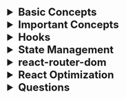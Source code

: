 <details >
 <summary style="font-size: x-large; font-weight: bold">Basic Concepts</summary>

Quick Speed Run: https://learnweb3.io/degrees/ethereum-developer-degree/sophomore/intro-to-react-and-next-js/


<details >
 <summary style="font-size: large; font-weight: bold">Input Fields</summary>

```js
import React, { useState } from 'react';
import {Handle, Position} from "reactflow";
import validateTextUtil from "../../utils/validate-text.util";
import {extractVariables, isValidVariableName} from "../../utils/valid-variable-helper.util";
import {useStore} from "../../store";
import classes from "./templateNode.module.css";
import Icon from "../icon";


const TemplateNode = ({ label,icon, id, config, inputHandles=[], outputHandles=[] }) => {
    const [handles, setHandles] = useState({'input': true});
    const [textAreaHeight, setTextAreaHeight] = useState(0);
    const [errors, setErrors] = useState({});
    const updateNodeField = useStore((state) => state.updateNodeField);
    const setSelectedNode = useStore((state) => state.setSelectedNode);
    const selectedNodeId = useStore((state) => state.selectedNodeId);

    const [formValues, setFormValues] = useState(() =>
        config.reduce((acc, field) => {
            acc[field.name] = field.value || '';
            return acc;
        }, {})
    );


    const handleNodeSelect = (id) => {
        setSelectedNode(id);
    };
    const handleChange = (e, fieldName) => {
        const newValues = {
            ...formValues,
            [fieldName]: e.target.value,
        };
        setFormValues(newValues);
        updateNodeField(id, fieldName, e.target.value)
    };

    const handleTextChange = (e, fieldName, rules) => {
        handleChange(e, fieldName);

        const error = validateTextUtil(e.target.value, rules);
        setErrors({
            ...errors,
            [fieldName]: error,
        });
    }
    const handleTextareaChange = (e, fieldName) => {
        const textarea = e.target;
        textarea.style.height = 'auto'; // Reset the height
        textarea.style.height = `${textarea.scrollHeight}px`; // Set it to the scroll height
        setTextAreaHeight(textarea.scrollHeight);

        handleChange(e, fieldName);

        updateHandle(textarea.value);
    };

    const updateHandle = (value) => {
        const newHandles = extractVariables(value).reduce((acc, variable) => {
            if (isValidVariableName(variable)) {
                acc[variable] = true;
            }
            return acc;
        }, {});

        setHandles((prevHandles) => {
            const updatedHandles = { ...prevHandles };
            Object.keys(prevHandles).forEach((key) => {
                if (!newHandles[key]) {
                    delete updatedHandles[key];
                }
            });
            Object.keys(newHandles).forEach((key) => {
                if (!prevHandles[key]) {
                    updatedHandles[key] = true;
                }
            });
            return updatedHandles;
        });
    }




    const renderField = (field) => {

        const rules = field.validation || {};

        switch (field.type) {
            case 'text':
                return (
                    <div key={field.name} className={classes["node__fields__field"]}>
                        <label htmlFor={field.label}>{field.label}</label>
                        <input
                            type="text"
                            value={formValues[field.name]}
                            onChange={(e) => handleTextChange(e, field.name, rules)}
                            id={field.label}
                        />
                        {errors[field.name] && <span style={{ color: 'red' }}>{errors[field.name]}</span>}
                    </div>
                );
            case 'textArea':
                return (
                    <div key={field.name} className={classes["node__fields__field"]}>
                        <label htmlFor={field.label}>{field.label}</label>
                        <textarea
                            value={formValues[field.name]}
                            onChange={(e) => handleTextareaChange(e, field.name)}
                            id={field.label}
                            style={{ width: '90%', overflow: 'auto', resize: 'none', maxHeight: '300px' }}
                        />
                        {Object.keys(handles).map((variable, index) => (
                            <Handle
                                key={variable}
                                type="source"
                                position={Position.Left}
                                id={`${field.name}-${variable}`}
                                style={{top: `${((textAreaHeight+100)  / (Object.keys(handles).length + 1)) * (index + 1)}px`, left: '-2.5%', height: '15px', width: '15px',border: '2px solid #2a2de1', background: 'white'}}
                            />
                        ))}
                    </div>
                );
            case 'select':
                return (
                    <div key={field.name} className={classes["node__fields__field"]}>
                        <label htmlFor={field.label}>{field.label}</label>
                        <select
                            value={formValues[field.name]}
                            onChange={(e) => handleChange(e, field.name)}
                            id={field.label}
                        >
                            {field.options.map((option) => (
                                <option key={option.value} value={option.value}>
                                    {option.label}
                                </option>
                            ))}
                        </select>
                    </div>
                );
            case 'radio':
                return (
                    <div key={field.name} className={classes["node__fields__field"]}>
                        <label>{field.label}</label>
                        {field.options.map((option) => (
                            <div className={classes["node__fields__field-radio"]}>
                                <input
                                    type="radio"
                                    name={field.name}
                                    id={field.name}
                                    value={option.value}
                                    checked={formValues[field.name] === option.value}
                                    onChange={(e) => handleChange(e, field.name)}
                                />
                                <label
                                    key={option.value}
                                    form={field.name}
                                    htmlFor={field.name}
                                >{option.label}
                                </label>
                            </div>
                        ))}
                    </div>
                );
            default:
                return (
                    <div key={field.name} className={classes["node__fields__field"]}>
                        <div>
                            <span>{formValues[field.name]}</span>
                        </div>
                    </div>
                );
        }
    };

    return (
        <div
            className={`${classes["node"]} ${selectedNodeId === id ? classes["selected"] : ''}`}
            onClick={() => handleNodeSelect(id)}
        >
            <div
                className={classes["node__header"]}
                style={{color: selectedNodeId === id ? '#585bef':'' }}
            >
                <Icon d={icon} color={selectedNodeId === id ? '#585bef':'#7d838e' }  size={"1em"}/>
                {label}
            </div>
            <form className={classes["node__fields"]}>{config.map(renderField)}</form>
            {inputHandles.map((inputHandle, index) => (
                <Handle
                    key={index}
                    type="target"
                    position={Position.Left}
                    id={`${id}-${inputHandle.type}`}
                    style={{top: `${(index + 1) * 50 / inputHandles.length}%`, left: '-2.5%', height: '15px', width: '15px',border: '2px solid #2a2de1', background: 'white'}}
                    className={classes["node-handle"]}
                />
            ))}
            {outputHandles.map((outputHandle, index) => (
                <Handle
                    key={index}
                    type="source"
                    position={Position.Right}
                    id={`${id}-${outputHandle.type}`}
                    style={{top: `${(index + 1) * 50 / outputHandles.length}%`, left: '97.5%', height: '15px', width: '15px',border: '2px solid #2a2de1', background: 'white'}}
                    className={classes["node-handle"]}
                />
            ))}
        </div>
    )
}

export default TemplateNode;
```
</details>


<details >
 <summary style="font-size: large; font-weight: bold">Conditional Rendering</summary>

<details >
 <summary style="font-size: medium; font-weight: bold">Conditional HTML</summary>

```js
function App() {
	const isAuthUser = useAuth();

  if (isAuthUser) {
    // if our user is authenticated, let them use the app
    return <AuthApp />;
  }

  // if user is not authenticated, show a different screen
  return <UnAuthApp />;
}
```


```js
function App() {
	const isAuthUser = useAuth();

  return (
    <>
      <h1>My App</h1>
      {isAuthUser ? <AuthApp /> : <UnAuthApp />}
    </>
  ) 
}
```
</details>

<details >
 <summary style="font-size: medium; font-weight: bold">Conditional Styling</summary>

1. **Class**
```js
<div
    className={`step ${
        currentStep > index + 1 || isComplete ? "complete" : ""
    } ${currentStep === index + 1 ? "active" : ""} `}
>
```

Use `.module.css` so that class name does not have any name conflict
```js
import classes from './filter-modal.component.module.css';

<div
    className={classes["modal__main__list__item-val__icon"]}
>
```

2. **Style**
`style` takes `object`. The First curly bracket is for writing JS in JSX, and the second  
is object of styling where all keys are camelCased, and values are in string.

We can write conditional styling in below two ways
```js
<div
    style={selectedSecondaryItem?.inputType === InputType.CHECKBOX ? {"borderRadius": "5px"} : {"borderRadius": "50%"}}
>
```

```js
<div
    style={{transform: startTransition ? "scaleX(1)" : "scaleX(0)"}}
>
```
</details>
</details>


<details >
 <summary style="font-size: large; font-weight: bold">Hooks</summary>

- Always define hooks at top of the component
- Never define inside any other function, if...else , loops or any block of code
- It's simply a regular JavaScript function. However, it becomes powerful 
when used within React, as it's provided to us by React itself. 
These pre-built functions have underlying logic developed by React developers. 
When we install React via npm, wegain access to these superpowers


<details >
 <summary style="font-size: medium; font-weight: bold">useState()</summary>

❌Wrong way to update state variable
```js
const [currentImageNo, setCurrentImageNo] = useState(0);

useEffect(() => {
    setInterval(() => {
        setCurrentImageNo((currentImageNo + 1) % totalImage);
    },5000)
})
```

✅Right way to update state variable
```js
const [currentImageNo, setCurrentImageNo] = useState(0);

useEffect(() => {
    setInterval(() => {
        setCurrentImageNo(prevImageNo => (prevImageNo + 1) % totalImage);
    },5000)
})
```
In React, state updates inside a function use the state at the time the function was created.
This means that the `currentImageNo` in your setInterval callback will always be `0` because
it doesn't get the latest value from React's state.
</details>

<details >
 <summary style="font-size: medium; font-weight: bold">useEffect()</summary>

1. No second argument
```js
import { useEffect } from 'react';

function MyComponent() {
   useEffect(() => {
     // perform side effect here
   });
}
```
Run on every render

2. Second argument with empty array
```js
function MyComponent() {
   useEffect(() => {
     // perform side effect here
   }, []);
}
```
Run only on an initial component load

3. Second argument with non-empty array with single
```js
function MyComponent() {
    const [count, setCount] = useState(0);
   useEffect(() => {
     // perform side effect here
   }, [count]);
}
```
Run on an initial component load and whenever value of `count` changes

4. Second argument with non-empty array with multiple values
```js
useEffect(() => {
  // Some code
}, [stateVar1, stateVar2, stateVar3, andSoOn]);
```
You can also similarly create side effects which are dependent on 
multiple state variables, not just one. Run on an initial component load and if any of the dependent variables 
change, the side effect is run. You do this by just adding more state 
variables to the dependency array.

### Returns

1. **Always write `clean logic` to prevent `memory leaks` and unexpected behavior like below**

```js
useEffect(() => {
    const timerId = setInterval(() => {}, 500)
    
    //Below will remove the setInterval when component unmounts
    return () => {
        clearInterval(timerId);
    }
   }, []);
```


2. 

### `useEffect(setup, dependencies?)`
Call useEffect at the top level of your component to declare an Effect:
```js
function ChatRoom({ roomId }) {
  console.log("Chat Room called");
  const [serverUrl, setServerUrl] = useState('https://localhost:1234');

  useEffect(() => {
    console.log("UseEffect called");
    const connection = createConnection(serverUrl, roomId);
    connection.connect();
    return () => {
        console.log("Return called");
        connection.disconnect();
    };
  }, [serverUrl, roomId]);
  // ...
}
```

Output when it loads for first time
```js
Chat Room called
UseEffect called
```
Output when there is change in `serverUrl`
```js
Chat Room called
Return called
UseEffect called
```
- `setup`: The function with your Effect’s logic. Your setup function may also optionally return a cleanup function.
- When your component is added to the DOM, React will run your setup function.
- After every re-render with changed dependencies, React will first run the cleanup function (if you provided it) with the old values, and then run your setup function with the new values.
- After your component is removed from the DOM, React will run your cleanup function.

https://react.dev/reference/react/useEffect#useeffect
</details>

<details >
 <summary style="font-size: medium; font-weight: bold">useRef()</summary>

1. **No Re-Rendering**
Similar to `useState`, the `useRef` hook also allows us to store a variable in a component 
that can be updated over time. But, unlike state variables, updating the value of a ref 
variable does not cause the HTML view to re render.

    Therefore, if you had a `useRef` variable and you were displaying 
it's value in your HTML view, updating the variable will not update 
the HTML view.

```js
// Define a ref variable
const myNumber = useRef();
```

```js
// Access a ref variable
if (myNumber.current !== undefined) {
   ...
} 
```

```js
// Update a ref variable
myNumber.current = 1;
```

2. **Synchronous Updates**
Setting a new value for state variables happens asynchronously in React, 
which means if you try to use the state variable's value immediately after 
setting it to a new value, you might not actually see the new value being 
reflected as it happens asynchronously.

![img_2.png](img_2.png)

- When you run this, notice what happens on the view and what happens in the console. 
When you first click the button, the state variable should be updated to `1` - 
and that's what happens on the view, the web page displays `1`. But if you 
look at the browser console, the value `0` is printed instead of `1`. 
This pattern continues as you keep clicking the button.

- This is because the `setNumber` call runs asynchronously, and by the time 
we reach the `console.log(number)` line, the value hasn't been updated yet, 
so it prints the old value of number. When it does in fact gets updated, 
the HTML is re-rendered to display the new value.

- `useRef` on the other hand, allows for synchronous updates. When you update the 
value of a reference variable using `myVar.current = newValue` it is instantly updated, 
and there is no delay. This can come in handy sometimes.

3. **Referencing DOM Elements**

Another cool thing that `useRef` lets us do is that it allows us to refer directly to DOM elements.
This is something that is not possible with `useState`.

For example, you can reference an input element directly using `useRef`
![img_3.png](img_3.png)

When you run this above example, you will notice that as soon as the page loads, 
the `input` element is already in focus i.e. you can start typing without clicking on it first.
This is because we hold a reference to the `input` element, and have a `useEffect` 
that runs on page load due to having an empty dependency array, that focuses on 
the `input` element.
</details>


</details>


<details >
 <summary style="font-size: large; font-weight: bold">API Calls</summary>

### 1. Get call
![img_5.png](img_5.png)

### 2. Post call
![img_6.png](img_6.png)

</details>

</details>




<details >
 <summary style="font-size: x-large; font-weight: bold">Important Concepts</summary>

- [React Intro](./namaste-react/1-Inception⭐.pdf) 
- [Bundler(Parcel)](./namaste-react/2-igniting-our-app⭐.pdf)
- [JSX & Babel](./namaste-react/3-laying-the-foundation⭐.pdf)
<details >
 <summary style="font-size: large; font-weight: bold">Virtual DOM</summary>

1.
- The crucial point about `State variables` is that whenever they update
  React triggers a `reconciliation cycle` and re-renders the component.
- This means that as soon as the `data layer` changes,React promptly updates the `UI layer`.
  The `data layer` is always kept **in sync** with the `UI layer`.
- To achieve this rapid operation, React employs a reconciliation algorithm, also known
  as the **_diffing algorithm_** or **_React-Fibre_** which we will delve into further below

2. _But how does it all work behind the scenes?_
   When you create elements in React, you're actually creating virtual DOM objects.
   These virtual replicas are synced with the real DOM, a process known as "Reconciliation" or
   the React"diffing" algorithm.Essentially, every rendering cycle compares the new UI
   blueprint(updated VDOM) with the old one (previous VDOM) and makes precise changes
   to the actual DOM accordingly.It's important to understand these fundamentals in order
   to unlock a world of possibilities for front-end developers!

3. _Do you want to understand and dive deep into it?_
   Take a look at this awesome React Fiber architecture repository
   on the web: https://github.com/acdlite/react-fiber-architecture


<details >
 <summary style="font-size: medium; font-weight: bold">Why not to use index as key in React Lists</summary>

Suppose we've a list of elements, with key attribute as index.

```html
<ul>
  <li key=1>Milk</li>
  <li key=2>Eggs</li>
  <li key=3>Bread</li>
</ul>
```

Now, in case of any state change in the list, React just iterates over each list item in both the lists (React compares the Virtual DOM snapshot before the update and after the update), looks for changes and finally updates the RealDOM with only those changes.

If we add an item to the end of the list, React no longer needs to re-render the first 3 list items which are same. It will just add a new list item at the end.

```html
<ul>
  <li key=1>Milk</li>
  <li key=2>Eggs</li>
  <li key=3>Bread</li>
  <li key=4>Butter</li>
</ul>
```
But suppose we add the new item at the beginning of the list.

```html
<ul>
  <li key="1">Butter</li>
  <li key="2">Milk</li>
  <li key="3">Eggs</li>
  <li key="4">Bread</li>
</ul>
```

Now, the key of remaining list items also changes, which makes React re-render all the elements again, instead of just adding a new item at the end.

This can be avoided if we use some unique id as a key rather than index.
Let's again consider the same previous example but this time by using a unique id as key.
```html
<ul>
  <li key="12abc">Milk</li>
  <li key="23bcd">Eggs</li>
  <li key="34cde">Bread</li>
</ul>
```
Now even if we add element to the beginning or the end, we won't face an issue since keys are different.
</details>
</details>


<details >
 <summary style="font-size: large; font-weight: bold">Client side Routing v/s Server Side Routing</summary>

#### Client Side Routing
![img.png](img.png)

#### Server Side Routing
![img_1.png](img_1.png)
</details>


<details >
 <summary style="font-size: large; font-weight: bold">Lazy Loading</summary>

Also called
- Chunking
- Code Splitting
- Dynamic Bundling
- On Demand loading

1. Whenever we want to load a component based on our demand like clicking a button or link 
we `Lazy` load such components.
2. It help to reduce the bundle size, as on initial load there is nothing loaded from that component
hence bundle size is reduced
3. When demand for that component we that component and same can be verified in dev tools
where we can see under `JS` section one new `js` was added

```js
const Grocery = () => {
  return (
    <h1>
      {" "}
      Our grocery online store, and we have a lot of child components inside
      this web page!!!
    </h1>
  );
};

export default Grocery;
```

```js
// App.js

import React, { lazy, Suspense, useEffect, useState } from "react";
import ReactDOM from "react-dom/client";
import Header from "./components/Header";
import Body from "./components/Body";
//import About from "./components/About";
import Contact from "./components/Contact";
import Error from "./components/Error";
import RestaurantMenu from "./components/RestaurantMenu";
import { createBrowserRouter, RouterProvider, Outlet } from "react-router-dom";
import UserContext from "./utils/UserContext";
import { Provider } from "react-redux";
import appStore from "./utils/appStore";
import Cart from "./components/Cart";

const Grocery = lazy(() => import("./components/Grocery"));

const About = lazy(() => import("./components/About"));

const AppLayout = () => {
    const [userName, setUserName] = useState();

    //authentication
    useEffect(() => {
        // Make an API call and send username and password
        const data = {
            name: "Akshay Saini",
        };
        setUserName(data.name);
    }, []);

    return (
        <Provider store={appStore}>
            <UserContext.Provider value={{ loggedInUser: userName, setUserName }}>
                <div className="app">
                    <Header />
                    <Outlet />
                </div>
            </UserContext.Provider>
        </Provider>
    );
};

const appRouter = createBrowserRouter([
    {
        path: "/",
        element: <AppLayout />,
        children: [
            {
                path: "/",
                element: <Body />,
            },
            {
                path: "/about",
                element: (
                    <Suspense fallback={<h1>Loading....</h1>}>
                        <About />
                    </Suspense>
                ),
            },
            {
                path: "/contact",
                element: <Contact />,
            },
            {
                path: "/grocery",
                element: (
                    <Suspense fallback={<h1>Loading....</h1>}>
                        <Grocery />
                    </Suspense>
                ),
            },
            {
                path: "/restaurants/:resId",
                element: <RestaurantMenu />,
            },
            {
                path: "/cart",
                element: <Cart />,
            },
        ],
        errorElement: <Error />,
    },
]);

const root = ReactDOM.createRoot(document.getElementById("root"));

root.render(<RouterProvider router={appRouter} />);
```

Here we are using `Suspense` because as soon as we try to visit `Grocery` component, 
there is a chance that it will take some time to load, hence we are using `Suspense`
to show loading indicator.

#### Suspense
In React, Suspense is a feature that allows us to declaratively manage asynchronous 
data fetching and code-splitting in our applications. It is primarily used in combination
with the lazy()function for dynamic imports and with the React.lazy()component to 
improve the user experience when loading data or components asynchronously

### Code-splitting Pattern

#### Advantage
- faster initial load time
- Improved performance
- Optimized resource usage
- Enhanced Caching:  Smaller bundles can benefit from browser caching. 
Since they are less likely to change frequently, browsers can cache
them, resulting in faster subsequent visits for returning users.
- Simpler maintenance
- Better mobile performance:  On mobile devices with limited bandwidth and processing power, code splitting can significantly enhance the user experience


#### Disadvantage
- Complex configuration
- Initial load time is longer
- Tool and framework support
- Testing complexity

Refer Namaste notes for more details



### Code Splitting in Non-Route based

In React, code-splitting is typically associated with route-based splits using libraries like `react-router`. However, you can also achieve code-splitting when specific UI components are needed, like when a button is clicked, by using React's `lazy()` and `Suspense`.

Here's an example of how to implement code-splitting on a button click:

### 1. Main component (e.g. `App.js`)
```jsx
import React, { useState, Suspense } from 'react';

// Use React.lazy to dynamically import the component
const LazyComponent = React.lazy(() => import('./LazyComponent'));

function App() {
  const [showComponent, setShowComponent] = useState(false);

  const handleClick = () => {
    setShowComponent(true);
  };

  return (
    <div>
      <h1>Code Splitting Example</h1>
      <button onClick={handleClick}>Load Component</button>

      {showComponent && (
        <Suspense fallback={<div>Loading...</div>}>
          <LazyComponent />
        </Suspense>
      )}
    </div>
  );
}

export default App;
```

### 2. Lazy-loaded component (e.g. `LazyComponent.js`)
```jsx
import React from 'react';

function LazyComponent() {
  return (
    <div>
      <h2>This is a lazily loaded component!</h2>
    </div>
  );
}

export default LazyComponent;
```

### How it works:
1. `React.lazy()` is used to dynamically import `LazyComponent`.
2. `Suspense` handles the rendering of a fallback UI (like a loading spinner) while the lazy component is being loaded.
3. When the button is clicked, the `showComponent` state is set to `true`, and the lazy-loaded component is displayed.

This method ensures that the `LazyComponent` is only loaded when needed, reducing the initial bundle size.
</details>


<details>
 <summary style="font-size: large; font-weight: bold">Portals & `forwardRef`</summary>


### 1. Portals
Portals are very useful when we want to render a component, somewhere 
than where it actually defined.

For example here we have a `ResultModal` component which is rendered in 
`TimerChallenge` component. But since modal are nested in final HTML
which is not right for accessibilty because modal are present at top 
everything so it make sense to come at top when it renders.

Hence in second argument we pass `document.getElementById('modal')` where 
we want to render this.

It is same like
```js
ReactDOM.createRoot(document.getElementById('root')).render(
    <React.StrictMode>
        <App />
    </React.StrictMode>,
)
```

![img_8.png](img_8.png)

```js
//ResultModal.jsx
import { forwardRef, useImperativeHandle, useRef } from 'react';
import { createPortal } from 'react-dom';

const ResultModal = forwardRef(function ResultModal(
  { targetTime, remainingTime, onReset },
  ref
) {
  const dialog = useRef();

  return createPortal(
    <dialog ref={dialog} className="result-modal">
      {userLost && <h2>You lost</h2>}
      {!userLost && <h2>Your Score: {score}</h2>}
      <p>
        The target time was <strong>{targetTime} seconds.</strong>
      </p>
      <p>
        You stopped the timer with{' '}
        <strong>{formattedRemainingTime} seconds left.</strong>
      </p>
      <form method="dialog" onSubmit={onReset}>
        <button>Close</button>
      </form>
    </dialog>,
    document.getElementById('modal')
  );
});

export default ResultModal;

```

```js
//TimerChallenge.jsx

import ResultModal from './ResultModal.jsx';

export default function TimerChallenge({ title, targetTime }) {

    return (
        <>
            <ResultModal
                ref={dialog}
                targetTime={targetTime}
                remainingTime={timeRemaining}
                onReset={handleReset}
            />
           ...
        </>
    );
}

```

```html
//index.html
<!DOCTYPE html>
<html lang="en">
  <head>
    <meta charset="UTF-8" />
    <link rel="icon" type="image/svg+xml" href="/vite.svg" />
    <meta name="viewport" content="width=device-width, initial-scale=1.0" />
    <title>Refs & Portals</title>
  </head>
  <body>
    <div id="modal"></div>
    <div id="content">
      <header>
        <h1>The <em>Almost</em> Final Countdown</h1>
        <p>Stop the timer once you estimate that time is (almost) up</p>
      </header>
      <div id="root"></div>
    </div>
    <script type="module" src="/src/main.jsx"></script>
  </body>
</html>
```

### 2. `forwardRef`

`forwardRef` lets your component expose a DOM node to parent component with a ref.

```js
const SomeComponent = forwardRef(render)
```

**Usage**
- Exposing a DOM node to the parent component
- Forwarding a ref through multiple components
- Exposing an imperative handle instead of a DOM node

For More Details: https://react.dev/reference/react/forwardRef
</details>

<details >
 <summary style="font-size: large; font-weight: bold">Higher Order Functions</summary>

**A higher-order component is a function that takes a component and 
returns a new component.**


```js
//components/RestaurantCard.js
import { useContext } from "react";
import { CDN_URL } from "../utils/constants";
import UserContext from "../utils/UserContext";

const RestaurantCard = (props) => {
  const { resData } = props;
  const { loggedInUser } = useContext(UserContext);

  const {
    cloudinaryImageId,
    name,
    avgRating,
    cuisines,
    costForTwo,
    deliveryTime,
  } = resData;

  return (
    <div
      data-testid="resCard"
      className="m-4 p-4 w-[250px] rounded-lg bg-gray-100 hover:bg-gray-200"
    >
      <img
        className="rounded-lg"
        alt="res-logo"
        src={CDN_URL + cloudinaryImageId}
      />
      <h3 className="font-bold py-4 text-lg">{name}</h3>
      <h4>{cuisines.join(", ")}</h4>
      <h4>{avgRating} stars</h4>
      <h4>₹{costForTwo / 100} FOR TWO</h4>
      <h4>{deliveryTime} minutes</h4>
      <h4>User : {loggedInUser} </h4>
    </div>
  );
};


// Higher Order Component
// input - RestaurantCard =>> RestaurantCardPromoted
export const withPromtedLabel = (RestaurantCard) => {
  return (props) => {
    return (
      <div>
        <label className="absolute bg-black text-white m-2 p-2 rounded-lg">
          Promoted
        </label>
        <RestaurantCard {...props} />
      </div>
    );
  };
};

export default RestaurantCard;
```


Usage👇🏻
```js
//components/Body.js
import RestaurantCard, { withPromtedLabel } from "./RestaurantCard";

const Body = () => {

  const RestaurantCardPromoted = withPromtedLabel(RestaurantCard);

  return listOfRestaurants.length === 0 ? (
    <Shimmer />
  ) : (
      ...
      <div className="flex flex-wrap">
        {filteredRestaurant.map((restaurant) => (
          <Link
            key={restaurant?.info.id}
            to={"/restaurants/" + restaurant?.info.id}
          >
            {restaurant?.info.promoted ? (
              <RestaurantCardPromoted resData={restaurant?.info} />
            ) : (
              <RestaurantCard resData={restaurant?.info} />
            )}
          </Link>
        ))}
      </div>
          ...
  );
};

export default Body;
```


</details>

<details >
 <summary style="font-size: large; font-weight: bold">Controlled & Uncontrolled Components</summary>

- It is common to call a component with some local state “uncontrolled”. For example, the original Panel component with an isActive state variable is uncontrolled because its parent cannot influence whether the panel is active or not.

- In contrast, you might say a component is “controlled” when the important information in it is driven by props rather than its own local state. This lets the parent component fully specify its behavior. The final Panel component with the isActive prop is controlled by the Accordion component.

- Uncontrolled components are easier to use within their parents because they require less configuration. But they’re less flexible when you want to coordinate them together. Controlled components are maximally flexible, but they require the parent components to fully configure them with props.

- In practice, “controlled” and “uncontrolled” aren’t strict technical terms—each component usually has some mix of both local state and props. However, this is a useful way to talk about how components are designed and what capabilities they offer.

- When writing a component, consider which information in it should be controlled (via props), and which information should be uncontrolled (via state). But you can always change your mind and refactor later.
</details>


<details >
 <summary style="font-size: large; font-weight: bold">Class Components</summary>


<details >
 <summary style="font-size: medium; font-weight: bold">Basic</summary>

- Use below component just like functional components
```js
//👇🏻Alternative way to extend react component
// import {Component} from "react";
//class UserClass extends Component{...}

import React from "react";

class UserClass extends React.Component {
  constructor(props) {
    super(props);

    //Reserve Keywords "state"
    this.state = {
      count: 0
    };
  }

  render() {
    const { name, location } = this.props;
    const { count } = this.state;
    
    return (
      <div className="user-card">
        <h1>Count: {count}</h1>
          <button
              onClick={
                  () => {
                      //Never Update the state DIRECTLY
                      //Reserve keywords "setState"
                      this.setState({
                          count: this.state.count + 1
                      })
                  }
              }
          >
              Count Increase
          </button>
        <h2>Name: {name}</h2>
        <h3>Location: {location}</h3>
        <h4>Contact: @akshaymarch7</h4>
      </div>
    );
  }
}

export default UserClass;
```

Why we use `super(props)`?
1. **Calling the Parent Constructor**: In JavaScript, when you create a subclass using the `extends` keyword, you need to call the constructor of the parent class using `super()`. This ensures that the parent class (in this case, `React.Component`) is properly initialized. Without this call, the subclass cannot access `this`, leading to an error.

2. **Passing Props to the Parent**: By passing `props` to `super(props)`, you ensure that the parent class’s constructor receives the props. This is important for React components because the parent class (`React.Component`) uses these props to manage the component’s state and lifecycle methods.

</details>


<details >
 <summary style="font-size: medium; font-weight: bold">Mounting Life Cycle</summary>

Parent Component👇🏻
```js
//components/About.js
import User from "./User";
import UserClass from "./UserClass";
import { Component } from "react";

class About extends Component {
  constructor(props) {
    super(props);

    console.log("Parent Constructor");
  }

  componentDidMount() {
    console.log("Parent Component Did Mount");
  }

  render() {
    console.log("Parent Render");

    return (
      <div>
        <h1>About Class Component</h1>
        <UserClass name={"First"} location={"Dehradun Class"} />
        <UserClass name={"Second"} location={"Dehradun Class"} />
      </div>
    );
  }
}

export default About;
```

Child Component👇🏻
```js
//components/UserClass.js

import React from "react";

class UserClass extends React.Component {
  constructor(props) {
    super(props);

    this.state = {
      count: 0
    };
    
    console.log(this.props.name + " Child Constructor");
  }

    componentDidMount() {
        console.log(this.props.name + " Child Component Did Mount");
    }

  render() {
      console.log(this.props.name + " Child Render");
      
    const { name, location } = this.props;
    const { count } = this.state;
    
    return (
      <div className="user-card">
        <h1>Count: {count}</h1>
          <button
              onClick={() => {
                      this.setState({
                          count: this.state.count + 1
                      })
                }
              }
          >
              Count Increase
          </button>
        <h2>Name: {name}</h2>
        <h3>Location: {location}</h3>
        <h4>Contact: @akshaymarch7</h4>
      </div>
    );
  }
}

export default UserClass;
```

Console Output👇🏻
```js
Parent Constructor
Parent Render
First Child Constructor
First Child Render
Second Child Constructor
Second Child Render
First Child Component Did Mount
Second Child Component Did Mount
Parent Component Did Mount
```

https://projects.wojtekmaj.pl/react-lifecycle-methods-diagram/
![img_9.png](img_9.png)

- Above output shows sequence how a class component is created and rendered.
- `componentDidMount()` is used for API calling because it runs when component is rendered for the first time.
Same thing happens in functional components while `useEffect()` is used for API calling.
We want to load whatever we have then update the values whatever we receive from asynchronous API call
- Here both child's `componentDidMount()` console are called one after other because 
in Render phase `constructor()` & `render()` are called which is just Virtual DOM manipulation, but
in Commit phase `componentDidMount()` is called which is actual DOM manipulation and it is quite performance 
intensive task. Therefore React try to optimize this by calling them one after another.
</details>


<details >
 <summary style="font-size: medium; font-weight: bold">Updating(API Call) & Unmounting Life Cycle</summary>

```js
import React from "react";

class UserClass extends React.Component {
  constructor(props) {
    super(props);

    this.state = {
      userInfo: {
        name: "Dummy",
        location: "Default",
      },
    };
    console.log("Child Constructor");
  }

  //HERE WE CAN USE ASYNC BEFORE componentDidMount BUT SAME THING
  // CAN'T BE DONE IN useEffect()
  async componentDidMount() {
    console.log("Child Component Did Mount");
    // Api call

    const data = await fetch("https://api.github.com/users/akshaymarch7");
    const json = await data.json();

    this.setState({
      userInfo: json,
    });
    
    this.timer = setInterval(() => {
        console.log("Namaste React OP")
    }, 1000)
  }

  componentDidUpdate() {
    console.log("Component Did Update");
  }

  componentWillUnmount() {
    console.log("Component Will Unmount");
    
    // If we don't clear interval then it will run infinitely
    // and as many time as we load this page, number of console will increase
    clearInterval(this.timer);
  }

  render() {
    console.log(this.props.name + "Child Render");

    const { name, location, avatar_url } = this.state.userInfo;
    return (
      <div className="user-card">
        <img src={avatar_url} />
        <h2>Name: {name}</h2>
        <h3>Location: {location}</h3>
        <h4>Contact: @akshaymarch7</h4>
      </div>
    );
  }
}

export default UserClass;
```
![img_9.png](img_9.png)
Output👇🏻
```js
  --- MOUNTING ----
 
  Constructor (dummy)
  Render (dummy)
       <HTML Dummy >
  Component Did Mount
       <API Call>
       <this.setState> -> State variable is updated
 
  ---- UPDATE -----
 
       render(APi data)
       <HTML (new API data>)
       componentDid Update
```

- Once we switch to another component then it will be unmounted and `componentWillUnmount()` will be called.

- In functional component we achieve same thing by using `useEffect()`. 
    1. `compuntDidMount()` & `componentWillUnmount()`
    ```js
    import React, { useEffect } from 'react';
    const ComponentExample => () => {
        useEffect(() => {
            // Anything in here is fired on component mount.
             const timer = setInterval(() => {
                    console.log("Namaste React OP")
                }, 1000)
            return () => {
                // Anything in here is fired on component unmount.
                  clearInterval(timer);
            }
        }, [])
    }
    ```
  2. `componentDidUpdate()`: For this case we use `useEffect()` with `[deps]` array.
  This is more efficient than `componentDidUpdate()` as it is called only when provided 
  dependency variable changes
  
- Closely read `setInterval()` example above to understand how to do clean up work
- The reasons why an asynchronous callback function cannot be called directly from a useEffect() hook. This is because the useEffect hook expects its effect function to return either a cleanup function or nothing at all. If you return a Promise, React doesn't know when or how to handle cleanup. This is due to the useEffect() hook's callback function's asynchronous execution and lack of blocking. Therefore, we must follow a specific pattern if we want to call an asynchronous function inside the useEffect() hook.
```js
import React, { useEffect } from 'react';

function App() {
  useEffect(() => {
    async function fetchData() {
      const response = await fetch('https://example.com/data');
      const data = await response.json();
      console.log(data);
    }

    fetchData();
  }, []);

  return <div>Hello World</div>;
}
```

**Note: Under the hood in Functional components, we are NOT using same concept to achieve this. 
Now it is just easier and cleaner to write** 
</details>


</details>




<details >
 <summary style="font-size: large; font-weight: bold">Error Boundary</summary>

By default, if your application throws an error during rendering, React will remove its UI from the screen. To prevent this, you can wrap a part of your UI into an error boundary. An error boundary is a special component that lets you display some fallback UI instead of the part that crashed—for example, an error message.


To implement an error boundary component, you need to provide `static getDerivedStateFromError` which lets you update state in response to an error and display an error message to the user. You can also optionally implement `componentDidCatch` to add some extra logic, for example, to log the error to an analytics service.

```jsx
class ErrorBoundary extends React.Component {
  constructor(props) {
    super(props);
    this.state = { hasError: false };
  }

  static getDerivedStateFromError(error) {
    // Update state so the next render will show the fallback UI.
    return { hasError: true };
  }

  componentDidCatch(error, info) {
    // Example "componentStack":
    //   in ComponentThatThrows (created by App)
    //   in ErrorBoundary (created by App)
    //   in div (created by App)
    //   in App
    logErrorToMyService(error, info.componentStack);
  }

  render() {
    if (this.state.hasError) {
      // You can render any custom fallback UI
      return this.props.fallback;
    }

    return this.props.children;
  }
}
```

Then you can wrap a part of your component tree with it:
```jsx
<ErrorBoundary fallback={<p>Something went wrong</p>}>
  <Profile />
</ErrorBoundary>
```

If Profile or its child component throws an error, ErrorBoundary will “catch” that error, display a fallback UI with the error message you’ve provided, and send a production error report to your error reporting service.


You don’t need to wrap every component into a separate error boundary. When you think about the granularity of error boundaries, consider where it makes sense to display an error message. For example, in a messaging app, it makes sense to place an error boundary around the list of conversations. It also makes sense to place one around every individual message. However, it wouldn’t make sense to place a boundary around every avatar.

>There is currently no way to write an error boundary as a function component. However, you don’t have to write the error boundary class yourself. For example, you can use [react-error-boundary](https://github.com/bvaughn/react-error-boundary) instead.

- Referred Article: https://react.dev/reference/react/Component#catching-rendering-errors-with-an-error-boundary
- Referred Video(7 min): https://www.youtube.com/watch?v=_FuDMEgIy7I
</details>

</details>



<details >
 <summary style="font-size: x-large; font-weight: bold">Hooks</summary>

<details >
 <summary style="font-size: large; font-weight: bold">Simple Custom Hooks</summary>

Below custom hook checks for internet connection and update the
status based on connection status

- Very useful when we want to clean our code and have single responsibility
- Prefix function name with `use`

```js
import { useEffect, useState } from "react";

const useOnlineStatus = () => {
  const [onlineStatus, setOnlineStatus] = useState(true);

  useEffect(() => {
    window.addEventListener("offline", () => {
      setOnlineStatus(false);
    });

    window.addEventListener("online", () => {
      setOnlineStatus(true);
    });
  }, []);

  // boolean value
  return onlineStatus;
};

export default useOnlineStatus;
```

Usage👇🏻
```js
import useOnlineStatus from "../utils/useOnlineStatus";

const Header = () => {
  const onlineStatus = useOnlineStatus();

  return (
          <li className="px-4">Online Status: {onlineStatus ? "✅" : "🔴"}</li>
  );
};

export default Header;
```

We will have same effect if we directly write same code directly in `Header` component.
So need not to confuse how `onlineStatus` value is updated dynamically when we toggle between
`online` and `offline` status through our browser dev tools
![img_4.png](img_4.png)

</details>



<details >
 <summary style="font-size: large; font-weight: bold">Debounce/Throttle Hooks</summary>

<details >
 <summary style="font-size: medium; font-weight: bold">Debounce/Throttle Value Hooks</summary>

```js
import React, { useState } from "react";
import useDebounce from "./useDebounce"; // Import the debouncing custom hook
import useThrottle from "./useThrottle"; // Import the throttling custom hook

const MyComponent = () => {
  const [inputText, setInputText] = useState(""); // State to store the input text
  const debounceDelay = 500; // Delay for debouncing
  const throttleDelay = 500; // Delay for throttling
  const debouncedText = useDebounce(inputText, debounceDelay); // Apply debounce custom hook
  const throttledText = useThrottle(inputText, throttleDelay); // Apply throttle custom hook
  // Event handler to update the input text
  const handleChange = (e) => {
    setInputText(e.target.value);
  };
  return (
    <>
      <input
        type="text"
        placeholder="Type something..."
        value={inputText} // Use 'value' to display the input text
        onChange={handleChange} // Call handleChange on input change
      />
      <p>Default: {inputText}</p>
      <p>Debounced: {debouncedText}</p>
      <p>Throttled: {throttledText}</p>
    </>
  );
};
export default MyComponent;
```

```js
// Custom hook for debouncing text input
import React, { useState, useEffect } from "react";

const useDebounce = (text, delay) => {
  // State to store the debounced text
  const [debouncedText, setDebouncedText] = useState(text);

  useEffect(() => {
    // Create a timer that will execute the callback after the specified delay
    const debounceTimer = setTimeout(() => {
      setDebouncedText(text); // Update the debounced text with the latest input
    }, delay);

    // Cleanup function: Clear the timer if the component unmounts or the input changes
    return () => {
      clearTimeout(debounceTimer);
    };
  }, [text, delay]);

  return debouncedText; // Return the debounced text
};

export default useDebounce;
```


```js
// Custom hook for throttling text input
import React, { useState, useEffect, useRef } from "react";

const useThrottle = (text, delay) => {
  // State to store the throttled text
  const [throttledText, setThrottledText] = useState(text);
  const lastExecuted = useRef(Date.now()); // A ref to track the last execution time

  useEffect(() => {
    if (Date.now() - lastExecuted.current >= delay) {
      // If enough time has passed since the last execution, update the throttled text immediately
      lastExecuted.current = Date.now();
      setThrottledText(text);
    } else {
      // Otherwise, create a timer to update the throttled text after the delay
      const throttleTimer = setTimeout(() => {
        lastExecuted.current = Date.now();
        setThrottledText(text);
      }, delay);

      // Cleanup function: Clear the timer if the component unmounts or the input changes
      return () => clearTimeout(throttleTimer);
    }
  }, [text, delay]);

  return throttledText; // Return the throttled text
};

export default useThrottle;
```

https://medium.com/@itsanuragjoshi/debouncing-and-throttling-in-react-enhancing-user-experience-with-custom-hooks-bcaa897162ef
</details>

<details >
 <summary style="font-size: medium; font-weight: bold">Debounce Function Hooks</summary>

Normal JS Debounce:
```js
/**
 * @callback func
 * @param {number} wait
 * @return {Function}
 */
export default function debounce(func, wait = 0) {
  let timeoutID = null;
  return function (...args) {
    clearTimeout(timeoutID);

    timeoutID = setTimeout(() => {
      timeoutID = null; // Not strictly necessary but good to include.
      // Has the same `this` as the outer function's
      // as it's within an arrow function.
      func.apply(this, args);
    }, wait);
  };
}
```

Below example for Autocomplete where we are trying to debounce function call
which is use to fetch result from API, to reduce calls

```js
import {useState} from 'react'
import classes from './App.module.css'
import getGadgetService from "./services/get-gadget.service.js";
import useDebounce from "./hooks/use-debounce.js";

function App() {
  const [searchVal, setSearchVal] = useState('');
  const [results, setResults] = useState(['speaker']);

/**
 *Below function is getting the values for `results` from API
 * and updating. We don't want this to be called frequently
 */
  const updateResult = async (searchInput="") => {
      console.log("searchInput : ", searchInput);
      //Getting results from API
      const newResult = await getGadgetService(searchInput);
      setResults(newResult);
  }

/**
 * Here we used debouncing to restrict the number of time `updateResult`
 * should be called when used
 */
  const debouncedUpdatedResult = useDebounce(updateResult, 3000);

  const handleSearch = (val) => {
      setSearchVal(val);
      console.log("val : ", val);
      //here we are using a debounced version of `updatedResult`
      debouncedUpdatedResult(val);
  }


  return (
    <>
      <section className={classes['container']}>
          <input
              type="text"
              onChange={(evt) => handleSearch(evt.target.value)}
              value={searchVal}
              className={classes['container__search']}
          />
          <div className={classes['container__results']}>
              {
                  results.map((result) => (
                      <p
                          key={result}
                          onClick={(evt) => setSearchVal(evt.target.innerText)}
                          className={classes['container__results__result']}
                      >{result}</p>
                  ))
              }
          </div>
      </section>
    </>
  )
}

export default App
```

My `UseDebounce` made using normal debounce logic
```js
import {useRef} from "react";

function useDebounce(func, wait = 100){
    const timeoutId = useRef(null);

    function debounce(func, wait){
        return function(...args){
            clearTimeout(timeoutId.current);

            timeoutId.current = setTimeout(() => {
                return func.apply(this, args)
            }, wait);
        }
    }

    return debounce(func, wait);
}

export default useDebounce;
```

Improved `useDebounce`
```js
import { useCallback, useEffect, useRef } from "react";

function useDebounce(func, wait = 100) {
    const timeoutId = useRef(null);

    const debouncedFunc = useCallback(
        (...args) => {

            if (timeoutId.current) {
                clearTimeout(timeoutId.current);
            }
            timeoutId.current = setTimeout(() => {
                console.log("debounce called")
                func.apply(this, args);
            }, wait);
        },
        [func, wait],
    );


    //Clean timer to prevent memory leak
    useEffect(() => {
        return () => {
            if (timeoutId.current) {
                clearTimeout(timeoutId.current);
            }
        };
    }, []);

    return debouncedFunc;
}

export default useDebounce;
```

- **With useCallback:** Ensures that the debounced function (debouncedFetchResults) maintains a stable reference, leading to consistent behavior and avoiding unnecessary re-renders or resets.
- **Without useCallback:** The debounced function may be re-created on every render, leading to potential bugs or inefficiencies, especially in cases where the parent component frequently re-renders.
</details>
</details>




<details >
 <summary style="font-size: large; font-weight: bold">useEffect() Polyfill</summary>

```js
import {useRef} from "react";

const useCustomEffect = (effect, deps) => {
    const isFirstRender = useRef(true);
    const prevDeps = useRef([]);

    // First Render
    if (isFirstRender.current) {
        isFirstRender.current = false;
        const cleanup = effect();
        return () => {
            if (cleanup && typeof cleanup === "function") {
                cleanup();
            }
        };
    }

    // Deps Changes and No Deps Array
    const depsChanged = deps
        ? JSON.stringify(deps) !== JSON.stringify(prevDeps.current)
        : true;

    if (depsChanged) {
        const cleanup = effect();
        // Cleanup
        if (cleanup && typeof cleanup === "function" && deps) {
            cleanup();
        }
    }

    prevDeps.current = deps || [];
};

export default useCustomEffect;

```
</details>




<details>
 <summary style="font-size: large; font-weight: bold">`useMemo`, `useCallback` & `React.memo / memo` [Increase React Performance]</summary>

## 1. `useMemo`

### Usecase-1

Very common problem in React since all the
component logic is re-computed every time the
component renders

```jsx
const result = useMemo(() => {
    /** slowFunction take lot of time 
     * to execute **/
  return slowFunction(a)
}, [a])
```
As long as a stays the same the slowFunction will
not be re-run and instead the cached value will be
used.

### Usecase-2(Referential Equality)

If you are unfamiliar with referential equality it essentially defines whether or not the references of two values are
the same. For example {} === {} is false because it is checking referential equality. While both of the objects are
empty, they reference different places in memory where the object is stored.

This referential equality is important when it comes to dependency arrays, for example in `useEffect`.
```jsx
function Component({ param1, param2 }) {
  const params = { param1, param2, param3: 5 }

  useEffect(() => {
    callApi(params)
  }, [params])
}
```

At first glance it may seem this `useEffect` works properly, but since the `params` object is created as a
new object each render this is actually going to cause the effect to run every render since the reference of
`params` changes each render. `useMemo` can fix this, though.

```jsx
function Component({ param1, param2 }) {
  const params = useMemo(() => {
    return { param1, param2, param3: 5 }
  }, [param1, param2])

  useEffect(() => {
    callApi(params)
  }, [params])
}
```

Now if `param1` and `param2` do not change the `params` variable will be set to the cached version of
`params` which means the reference for `params` will only change if `param1`, or `param2` change.
This referential equality is really useful when comparing objects in dependency arrays,
but if you need to use a function in a dependency array you can use the `useCallback` hook.

Referred Video: https://youtu.be/_AyFP5s69N4?si=V6u1dez7i-UGfCsl


## 2. `useCallback`


`useCallback` works nearly identically to `useMemo` since it will cache a result based on an array of dependencies,
but `useCallback` is used **specifically for caching functions instead of caching values.**

```jsx
const handleReset = useCallback(() => {
  return doSomething(a, b)
}, [a, b])
```

This syntax may look exactly the same as useMemo, but the main difference is that useMemo will call the function passed to it whenever its dependencies change and will return the value of that function call. useCallback on the other hand will not call the function passed to it and instead will return a new version of the function passed to it whenever the dependencies change. This means that as long as the dependencies do not change then useCallback will return the same function as before which maintains referential equality.

In order to further understand the differences between useCallback and useMemo here is a quick example where both will return the same value.

```js
useCallback(() => {
  return a + b
}, [a, b])

useMemo(() => {
  return () => a + b
}, [a, b])
```

As you can see `useCallback` will return the **`function passed to it`**, while `useMemo` is returning the result of the function passed to it.
Therefore, with `useMemo` we won't be able to pass parameters directly

### Referential Equality

Just like with `useMemo`, `useCallback` is used to maintain referential equality.

```js
function Parent() {
  const [items, setItems] = useState([])
  const handleLoad = res => setItems(res)

  return <Child onLoad={handleLoad} />
}

function Child({ onLoad }) {
  useEffect(() => {
    callApi(onLoad)
  }, [onLoad])
}
```

In the above example the `handleLoad` function is re-created every time the `Parent` component is rendered. This means that the `Child` component’s `useEffect` will re-run ever render since the `onLoad` function has a different referential equality each render. To fix this we need to wrap the `handleLoad` in a `useCallback`.

```js
function Parent() {
  const [items, setItems] = useState([])
  const handleLoad = useCallback(res => setItems(res), [])

  return <Child onLoad={handleLoad} />
}

function Child({ onLoad }) {
  useEffect(() => {
    callApi(onLoad)
  }, [onLoad])
}
```

Now the `handleLoad` function will never change, thus the `useEffect` in the `Child` component will not be called on each re-render.

Watch this video to understand in 8min: https://youtu.be/_AyFP5s69N4?si=GjVZrUXgoJgi_S9-


## 3. `React.memo` or `memo`

**`memo` lets you skip re-rendering a component when its props are unchanged.**

```js
import React from 'react';

React.memo(function Component(props) {
  // Do something
})
```

Same Thing only syntax changes

```js
import { memo } from 'react';

const SomeComponent = memo(function SomeComponent(props) {
  // ...
});
```
`memo(Component, arePropsEqual?)`


The component above will only re-render when the props of the component change now. This will not stop a component from re-rendering when the state or context inside of it change, though. This means that even if you wrap a component in `React.memo` it will still re-render when the internal state or context of the component changes.
**But React may still re-render it: memoization is a performance optimization, not a guarantee.**

**Usage**
1. Skipping re-rendering when props are unchanged
2. Updating a memoized component using state
3. Updating a memoized component using a context
4. Minimizing props changes
5. Specifying a custom comparison function

To know more about `arePropsEqual` and usage details refer to: https://react.dev/reference/react/memo#memo


Referred article for both topic: https://blog.webdevsimplified.com/2020-05/memoization-in-react/


<details>
 <summary style="font-size: medium; font-weight: bold">useMemo Polyfill</summary>

```js
import { useRef, useEffect } from "react";

const areEqual = (prevDeps, nextDeps) => {
    if (prevDeps === null) return false;
    if (prevDeps.length !== nextDeps.length) return false;

    for (let i = 0; i < prevDeps.length; i++) {
        if (prevDeps[i] !== nextDeps[i]) {
            return false;
        }
    }

    return true;
};

const useCustomMemo = (cb, deps) => {
    // variable or state -> cached Value
    const memoizedRef = useRef(null);

    // Changes in deps
    if (!memoizedRef.current || !areEqual(memoizedRef.current.deps, deps)) {
        memoizedRef.current = {
            value: cb(),
            deps
        };
    }

    // cleanup logic
    useEffect(() => {
        return () => {
            memoizedRef.current = null;
        };
    }, []);

    // return the memoised value (if any)
    return memoizedRef.current.value;
};

export default useCustomMemo;
```
</details>
</details>



[//]: # (<details >)

[//]: # ( <summary style="font-size: large; font-weight: bold">useThrottle&#40;&#41; Hook</summary>)

[//]: # ()
[//]: # (```js)

[//]: # (import {useEffect} from "react";)

[//]: # (import {useRef, useState} from "react";)

[//]: # ()
[//]: # (const useThrottle = &#40;value, delay&#41; => {)

[//]: # (    const [throttledValue, setThrottledValue] = useState&#40;value&#41;;)

[//]: # ()
[//]: # (    const lastExecuted = useRef&#40;Date.now&#40;&#41;&#41;;)

[//]: # ()
[//]: # (    useEffect&#40;&#40;&#41; => {)

[//]: # (        const handler = setTimeout&#40;&#40;&#41; => {)

[//]: # (            const now = Date.now&#40;&#41;;)

[//]: # (            const timeElapsed = now - lastExecuted.current;)

[//]: # ()
[//]: # (            if &#40;timeElapsed >= delay&#41; {)

[//]: # (                setThrottledValue&#40;value&#41;;)

[//]: # (                lastExecuted.current = now;)

[//]: # (            })

[//]: # (        }, delay - &#40;Date.now&#40;&#41; - lastExecuted.current&#41;&#41;;)

[//]: # ()
[//]: # (        return &#40;&#41; => {)

[//]: # (            clearTimeout&#40;handler&#41;;)

[//]: # (        };)

[//]: # (    }, [delay, value]&#41;;)

[//]: # ()
[//]: # (    return throttledValue;)

[//]: # (};)

[//]: # ()
[//]: # (export default useThrottle;)

[//]: # ()
[//]: # (```)

[//]: # (</details>)

</details>





<details >
 <summary style="font-size: x-large; font-weight: bold">State Management</summary>


<details >
 <summary style="font-size: large; font-weight: bold">Context</summary>

1. Creating a context
```js
import { createContext } from 'react';

//we can pass default value while creating context.
// It can be any value or object. Here we are passing 'light'
const ThemeContext = createContext('light');

const CartContext = createContext({
    items: [],
    addItemToCart: () => {},
    updateItemQuantity: () => {},
});
```

2. 
- Using a context: After creating context, we can access the context value anywhere in our app.
- Using context value like below is not very useful as you can just access default value,
you can't modify the value and get the data dynamically. It's not reactive
```js
import { useContext } from 'react';

const theme = useContext(ThemeContext);
const { items, updateItemQuantity } = useContext(CartContext);
```

3. Modifying context value and accessing the updated value as when they are updated
```js
import React, {createContext, useState, useContext, useEffect} from "react";

// we may not pass default value
const ThemeContext = createContext();

export const useTheme = () => {
    return useContext(ThemeContext);
};

export const ThemeProvider = ({children}) => {
    const [isDarkMode, setIsDarkMode] = useState(false);

    const toggleTheme = () => {
        setIsDarkMode((prevMode) => !prevMode);
    };

    const theme = isDarkMode ? "dark" : "light";

    useEffect(() => {
        document.documentElement.setAttribute("data-theme", theme);
    }, [isDarkMode]);

    return (
        <ThemeContext.Provider value={{theme, toggleTheme}}>
            {children}
        </ThemeContext.Provider>
    );
};

```
- Use the same name as while creating the context in `ThemeContext.Provider`. That is
connecting provider with the creation of context
- All the value and object inside `value` can be access through `useContext`.
- These value are accessible only to the child component who wrapped with `ThemeProvider`.

```js
import React from "react";
import {BrowserRouter as Router, Routes, Route} from "react-router-dom";
import "./App.css";

import {ThemeProvider} from "./theme-context.jsx";
import Home from "./pages/Home.jsx";
import About from "./pages/About.jsx";
import Blog from "./pages/Blog.jsx";
import Navbar from "./components/NavBar.jsx";

const App = () => {
    return (
        <ThemeProvider>
            <Router>
                <Navbar />
                <Routes>
                    <Route path="/" element={<Home />} />
                    <Route path="/about" element={<About />} />
                    <Route path="/blog" element={<Blog />} />
                </Routes>
            </Router>
        </ThemeProvider>
    );
};

export default App;
```

Note:
1. We can use same context multiple place and wrap different child in them and 
all will have there own value, independent what other context value are.
2. Refer whole code for context in [2-lld-Questions/dark-mode(context)](../../2-lld-Questions/dark-mode(context)/react/README.md)


```js
import React from "react";
import {Link} from "react-router-dom";
import {useTheme} from "../theme-context.jsx";

const Navbar = () => {
    const {theme, toggleTheme} = useTheme();

    const toggleMode = () => {
        toggleTheme();
    };

    return (
        <nav className={`navbar ${theme}`}>
            <div>
                <Link to="/">Home</Link>
                <Link to="/about">About</Link>
                <Link to="/blog">Blog</Link>
            </div>
            <div className="mode-switch">
                <label>
                    <input
                        type="checkbox"
                        onChange={toggleMode}
                        checked={theme === "dark"}
                    />
                    <span className="slider round"></span>
                </label>
            </div>
        </nav>
    );
};

export default Navbar;

```
</details>


<details >
 <summary style="font-size: large; font-weight: bold">Redux</summary>

<details >
 <summary style="font-size: medium; font-weight: bold">Intro</summary>

- The Redux Toolkit package is intended to be the standard way to write Redux logic.
- Redux creates big javascript `object` that holds the state of your application
- Object has further broken down into `Slice`. Like in below image we have `cart` & `user` slice 
- When we click on "add to cart" it calls `Dispatch` action which calls a 
function(`Reducer`) that updates the state of the `cart` slice store
- `Selector` is use to read the data, which is subscribed to update the cart value dynamically

![img_7.png](img_7.png)

</details>


<details >
 <summary style="font-size: medium; font-weight: bold">Usage</summary>

1. 
```bash
npm i @reduxjs/toolkit react-redux
```

2. Create store
```js
//utils/appStore.js

import { configureStore } from "@reduxjs/toolkit";
import cartReducer from "./cartSlice";

const appStore = configureStore({
  reducer: {
    cart: cartReducer,
  },
});

export default appStore;
```

3. Create Slice
```js
//utils/cartSlice.js

import { createSlice, current } from "@reduxjs/toolkit";

const cartSlice = createSlice({
    name: "cart",
    initialState: {
        items: [],
    },
    reducers: {
        addItem: (state, action) => {
            // Redux Toolkit uses immer behind the scenes
            state.items.push(action.payload);
        },
        removeItem: (state, action) => {
            state.items.pop();
        },
        //originalState = {items: ["pizza"]}
        clearCart: (state, action) => {
            //Redux toolkit - either Mutate the existing  state or return a new State
            
            //❌Appraoch-0: state = {items: []}; This will not work as we are changing the local state
            // not original state
            
            //Approach-1: state.items.length = 0; // originalState = { items: [] }
            //Approach-2:👇🏻
            return { items: [] }; // this new object will be replaced inside originalState = { items: [] }
        },
    },
});

export const { addItem, removeItem, clearCart } = cartSlice.actions;

export default cartSlice.reducer;
```

4. Add `Provider` to `App.js`
```js
//App.js
import ReactDOM from "react-dom/client";
import { createBrowserRouter, RouterProvider, Outlet } from "react-router-dom";
import UserContext from "./utils/UserContext";

import { Provider } from "react-redux";
import appStore from "./utils/appStore";



const AppLayout = () => {
  return (
    <Provider store={appStore}>
      <UserContext.Provider value={{ loggedInUser: userName, setUserName }}>
        <div className="app">
          <Header />
          <Outlet />
        </div>
      </UserContext.Provider>
    </Provider>
  );
};

const appRouter = createBrowserRouter([
  {
      path: "/",
      element: <AppLayout />,
      children: []
  },
]);

const root = ReactDOM.createRoot(document.getElementById("root"));

root.render(<RouterProvider router={appRouter} />);
```

5. Subscribe to cart items
```js
import { Link } from "react-router-dom";
import { useSelector } from "react-redux";

const Header = () => {

  // Subscribing to the store using a Selector
  const cartItems = useSelector((store) => store.cart.items);
  //console.log(cartItems);

  return (
    <div>
            <Link to="/cart">Cart - ({cartItems.length} items)</Link>
    </div>
  );
};

export default Header;
```
**Note: Only subscribe to part of the store you need to have better performance**

❌ Below code will have a performance hit, don't do this. Always subscribe like above code
```js
const store = useSelector();
const cartItems = store.cart.items;
```

6. Add items to cart
```js
//components/ItemList.js
import { useDispatch } from "react-redux";
import { addItem } from "../utils/cartSlice";

const ItemList = ({}) => {
  const dispatch = useDispatch();

  const handleAddItem = (item) => {
    // Dispatch an action
    dispatch(addItem(item));
  };

  return (
      <button onClick={() => handleAddItem("pizza....")}>Add +</button>
  );
};

export default ItemList;
```
</details>

</details>

</details>






<details >
 <summary style="font-size: x-large; font-weight: bold">react-router-dom</summary>

</details>






<details >
 <summary style="font-size: x-large; font-weight: bold">React Optimization</summary>

<details >
 <summary style="font-size: large; font-weight: bold">1. Virtualization or Windowing</summary>

List virtualization, also known as windowing, is a technique used to efficiently render a large list of items in a UI without loading everything at once.

### Simple Explanation:
When you have a huge list of items (e.g., thousands of rows in a table), rendering all of them at once can slow down the app. **Virtualization** solves this problem by rendering only the items that are visible on the screen, plus a small buffer. As the user scrolls, the list dynamically updates to show only the new visible items, and discards the ones that have scrolled out of view.

### Key Concepts:

- **Virtual DOM**: The virtual DOM is a lightweight copy of the actual DOM that tracks changes to the UI, allowing virtualized lists to be updated more efficiently.

- **Windowing**: Instead of rendering the entire list, "windowing" renders a "window" of items that fit in the viewport. When the user scrolls, the window shifts to display more items.

- **Scroll Event**: Virtualized lists rely on the scroll event to detect when the user moves and adjust which items are displayed in the visible area.

- **Performance Optimization**: Virtualization improves performance by reducing the number of DOM nodes being rendered at any time, which is important for large datasets.

- **Buffering**: Sometimes, a few extra items above and below the visible area are rendered (buffered) to make scrolling smoother.

There are some popular React libraries out there, like react-window and [react-virtualized](https://github.com/bvaughn/react-virtualized?tab=readme-ov-file), which provides several reusable components for displaying lists, grids, and tabular data.

<details >
 <summary style="font-size: medium; font-weight: bold">React Implementation</summary>

In React, list virtualization is commonly implemented using libraries like **React Virtualized** or **React Window**. These libraries focus on rendering only the visible items in a list, which significantly boosts performance when dealing with large datasets.

### Implementation in React:

#### 1. **Using `react-window`**:
`react-window` is a lightweight, easy-to-use library for virtualizing lists and grids in React. It helps in rendering only the items that are visible within a window (viewport).

Here's a simple example of how it works:

```bash
npm install react-window
```

```jsx
import React from 'react';
import { FixedSizeList as List } from 'react-window';

const Row = ({ index, style }) => (
  <div style={style}>
    Row {index}
  </div>
);

const MyVirtualizedList = () => (
  <List
    height={400}    // The height of the window (visible area)
    itemCount={1000} // Total number of items
    itemSize={35}    // Height of each item
    width={300}      // Width of the list
  >
    {Row}
  </List>
);

export default MyVirtualizedList;
```

### Key Points:

- **FixedSizeList**: This component renders a list where each item has a fixed height.
- **Item Rendering**: The `Row` component receives props like `index` (which item is being rendered) and `style` (to position the item correctly).
- **Height and Width**: You define how much of the list will be visible by setting the `height` and `width` properties of the list. In the example above, only enough items to fill the 400px window height will be rendered at any given time.

#### 2. **Using `react-virtualized`**:
`react-virtualized` is more feature-rich and provides more complex virtualized components, such as virtualized tables, grids, and multi-column layouts.

Here's an example of using a **Virtualized List**:

```bash
npm install react-virtualized
```

```jsx
import React from 'react';
import { List } from 'react-virtualized';

const rowRenderer = ({ index, key, style }) => (
  <div key={key} style={style}>
    Row {index}
  </div>
);

const MyVirtualizedList = () => (
  <List
    width={300}        // Width of the list
    height={400}       // Height of the visible window
    rowCount={1000}    // Total number of rows
    rowHeight={35}     // Height of each row
    rowRenderer={rowRenderer} // Function to render each row
  />
);

export default MyVirtualizedList;
```

### Key Features of `react-virtualized`:
- **AutoSizer**: Automatically adjusts the list size based on the parent container.
- **WindowScroller**: Synchronizes the list's scroll position with the window scroll.
- **InfiniteLoader**: Efficiently loads additional data when the user scrolls to the end of the list.

### Performance Benefits:
- **Fewer DOM Elements**: Only visible elements are rendered in the DOM at any time, improving performance.
- **Smooth Scrolling**: The list re-renders items as you scroll, but does so efficiently, preventing jank or freezing.
- **Memory Usage**: Because only the visible portion of the list is kept in memory, virtualized lists use much less memory, especially for large datasets.

### When to Use:
- **Large Data Sets**: When rendering hundreds or thousands of items, list virtualization is essential to prevent performance bottlenecks.
- **Infinite Scrolling**: It works perfectly with infinite scroll patterns, where new items are loaded dynamically as the user scrolls.

Would you like to dive deeper into any specific part of list virtualization or related concepts like infinite loading?
</details>
</details>


2. Million Lint is a VSCode extension that speeds up your website! Your React app is slow. Million Lint surfaces problematic code and automatically suggests ways to improve it.https://million.dev/docs
</details>







<details >
 <summary style="font-size: x-large; font-weight: bold">Questions</summary>


### 1. How does the virtual DOM work in React, and why is it important?

Keyword: Virtual / Actual DOM, Diffing Algorithm, Reconciliation Cycle, React Fiber, UI / Data Layer

### 2. What are React Hooks, and how do they differ from class lifecycle methods?


**React Hooks** are functions that let you use state and other React features inside functional components. They were introduced in React 16.8 as a way to simplify component logic and make it easier to manage state and side effects.

#### Key Differences from Class Lifecycle Methods

1. **Functional Components:**
    * Hooks are primarily used with functional components, which are simpler and easier to understand than class components.
    * Functional components don't have lifecycle methods like `componentDidMount`, `componentDidUpdate`, and `componentWillUnmount`.

2. **State Management:**
    * In class components, state is managed within the component's instance.
    * In functional components, state is managed using the `useState` hook. This hook returns an array with two values: the current state and a function to update it.

3. **Side Effects:**
    * Class components use lifecycle methods like `componentDidMount` and `componentDidUpdate` to handle side effects (e.g., data fetching, subscriptions).
    * In functional components, side effects are managed using hooks like `useEffect`, `useLayoutEffect`, and `useCallback`. These hooks allow you to perform actions after a render or conditionally based on certain conditions.

4. **Context API:**
    * In class components, context is often managed using a class component that provides context to its children.
    * In functional components, the `useContext` hook is used to access context values.

#### Example:
```javascript
// Class component
class Counter extends Component {
  constructor(props) {
    super(props);
    this.state = { count: 0 };
  }

  componentDidMount() {
    // Side effect: fetch data
    fetch('https://api.example.com/data')
      .then(response => response.json())
      .then(data => this.setState({ data }));
  }

  render() {
    return <div>{this.state.count}</div>;
  }
}

// Functional component with hooks
function Counter() {
  const [count, setCount] = useState(0);
  const [data, setData] = useState(null);

  useEffect(() => {
    // Side effect: fetch data
    fetch('https://api.example.com/data')
      .then(response => response.json())
      .then(setData);
  }, []);

  return <div>{count}</div>;
}
```

As you can see, the functional component using hooks is often more concise and easier to read compared to the class component.

### 3. Explain the concept of Higher-Order Components (HOCs) and provide use cases.

### 4. What is Context API, and how does it help in managing global state?

### 5. How does React's reconciliation algorithm work?

### 6. Describe the concept of "lifting state up" in React and provide an example.

Sometimes, you want the state of two components to always change together. To do it, remove state from both of them, move it to their closest common parent, and then pass it down to them via props. This is known as lifting state up, and it’s one of the most common things you will do writing React code.
```jsx
import { useState } from 'react';

export default function Accordion() {
  const [activeIndex, setActiveIndex] = useState(0);
  return (
    <>
      <h2>Almaty, Kazakhstan</h2>
      <Panel
        title="About"
        isActive={activeIndex === 0}
        onShow={() => setActiveIndex(0)}
      >
        With a population of about 2 million, Almaty is Kazakhstan's largest city. From 1929 to 1997, it was its capital city.
      </Panel>
      <Panel
        title="Etymology"
        isActive={activeIndex === 1}
        onShow={() => setActiveIndex(1)}
      >
        The name comes from <span lang="kk-KZ">алма</span>, the Kazakh word for "apple" and is often translated as "full of apples". In fact, the region surrounding Almaty is thought to be the ancestral home of the apple, and the wild <i lang="la">Malus sieversii</i> is considered a likely candidate for the ancestor of the modern domestic apple.
      </Panel>
    </>
  );
}

function Panel({
  title,
  children,
  isActive,
  onShow
}) {
  return (
    <section className="panel">
      <h3>{title}</h3>
      {isActive ? (
        <p>{children}</p>
      ) : (
        <button onClick={onShow}>
          Show
        </button>
      )}
    </section>
  );
}

```
![img_10.png](img_10.png)
https://react.dev/learn/sharing-state-between-components#lifting-state-up-by-example

### 7. What is the purpose of the useReducer hook, and how does it compare to useState?


**useReducer** is another React hook that provides a way to manage state in functional components. While it might seem similar to `useState`, it offers a more powerful and flexible approach for complex state management scenarios.

### Purpose of useReducer

* **Complex State Updates:** When state updates are derived from previous state or involve complex logic, `useReducer` can be more efficient and easier to reason about.
* **State Sharing Across Components:** If multiple components need to share and update the same state, `useReducer` can be used to create a global state provider and consumer.
* **Centralized State Management:** For larger applications with complex state management requirements, `useReducer` can help maintain a more organized and predictable state flow.

### Key Differences Between useReducer and useState

1. **Reducer Function:**
    * `useReducer` takes a reducer function as an argument. This reducer function takes the current state and an action as input and returns the new state.
    * `useState` doesn't require a reducer function. It directly updates the state based on the value passed to the setter function.

2. **Action Object:**
    * `useReducer` uses an action object to describe the state update. The action object typically contains a type property that identifies the action and potentially other data.
    * `useState` doesn't require an action object. The new state value is directly passed to the setter function.

3. **State Updates:**
    * `useReducer` allows for more complex state updates by providing a reducer function that can perform calculations or logic based on the current state and action.
    * `useState` is simpler to use for basic state updates.

### Example:
```javascript
// Using useState
function Counter() {
  const [count, setCount] = useState(0);

  return (
    <div>
      <p>Count: {count}</p>
      <button onClick={() => setCount(count + 1)}>Increment</button>
    </div>
  );
}

// Using useReducer
function Counter() {
  const [count, dispatch] = useReducer((state, action) => {
    switch (action.type) {
      case 'INCREMENT':
        return state + 1;
      default:
        return state;
    }
  }, 0);

  return (
    <div>
      <p>Count: {count}</p>
      <button onClick={() => dispatch({ type: 'INCREMENT' })}>Increment</button>
    </div>
  );
}
```

In this example, the `useReducer` approach provides a more structured way to handle state updates, especially if more complex actions were involved. It also sets the stage for potentially sharing this state across multiple components using a global state provider.

### 8. How can you optimize the performance of a React application?



#### 1. **Code Splitting:**
* **Dynamic Imports:** Use dynamic imports to load code on demand, reducing initial bundle size and improving perceived performance.
* **Code Splitting Libraries:** Consider using libraries like Webpack's Code Splitting or React Router's `codeSplitting` to automate the process.

#### 2. **Memoization:**
* **`useMemo` Hook:** Use `useMemo` to memoize expensive calculations or derived values, preventing unnecessary re-renders.
* **`useCallback` Hook:** Use `useCallback` to memoize functions passed as dependencies to other hooks, preventing unnecessary re-renders.

#### 3. **Component Optimization:**
* **Pure Components:** Use `PureComponent` for components that render the same output given the same props. This avoids unnecessary re-renders.
* **Conditional Rendering:** Use conditional rendering techniques like `if` statements or the ternary operator to avoid rendering unnecessary components.
* **List Rendering:** Optimize list rendering using techniques like keys and virtualized lists (e.g., `react-window`, `react-virtualized`) for large datasets.

#### 4. **Profiling and Optimization:**
* **Browser Developer Tools:** Use browser developer tools to profile your application and identify performance bottlenecks.
* **Performance Libraries:** Consider using performance libraries like React DevTools Profiler or the Chrome Performance tab to gain insights into rendering times, component updates, and memory usage.

#### 5. **Server-Side Rendering (SSR):**
* **Improved Time to Interactive:** SSR can improve perceived performance by rendering the initial HTML on the server, reducing the amount of JavaScript that needs to be downloaded and executed on the client.

#### 6. **Caching:**
* **Component Caching:** Use libraries like `react-query` or `swr` to cache data fetched from APIs, reducing the need for repeated network requests.
* **Browser Caching:** Leverage browser caching mechanisms to store static assets and reduce network traffic.
* **API Caching:** Use libraries like `react-query` or `swr` to cache data fetched from APIs, reducing the need for repeated network requests.

#### 7. **Lazy Loading:**
* **Images and Media:** Use `lazy` attribute for images and other media to defer loading until they are visible in the viewport.


#### 8. **Minification and Compression:**
* **Reduce File Size:** Minify JavaScript and CSS files to reduce their size and improve load times.
* **Compression:** Use compression techniques like Gzip to further reduce file size.
* **Tree Shaking:** Use tree shaking techniques to remove unused code and reduce bundle size. Mostly taken care by bundler like Webpack, Parcel, and Vite.

By implementing these strategies, you can significantly improve the performance of your React application, resulting in a better user experience.


### 9. Explain the role of keys in React lists and why they are important.

### 10. What are React Portals, and when should they be used?

### 11. Describe the benefits and limitations of server-side rendering (SSR) with Next.js.

### 12. How do you implement code splitting in a React application?

### 13. What are custom hooks, and how can they help in reusing logic across components?

### 14. Explain the concept of controlled and uncontrolled components in form handling.

### 15. How can you manage side effects in a React application?


**Side effects** in React refer to actions that have an external impact, such as:

* **Fetching data** from an API
* **Setting up subscriptions**
* **Modifying the DOM** directly

To effectively manage side effects in React, you can use the following strategies:

#### 1. **useEffect Hook:**
* **Essential for Side Effects:** The `useEffect` hook is the primary mechanism for handling side effects in functional components.
* **Cleanup Functions:** It allows you to specify a cleanup function that will be executed when the component is unmounted or re-rendered due to changes in dependencies.
* **Conditional Effects:** You can conditionally execute side effects based on dependencies. If dependencies change, the effect will be re-run.

```javascript
import { useEffect, useState } from 'react';

function MyComponent() {
  const [data, setData] = useState(null);

  useEffect(() => {
    const fetchData = async () => {
      const response = await fetch('https://api.example.com/data');
      const data = await response.json();
      setData(data);
    };

    fetchData();

    // Cleanup function (optional)
    return () => {
      // Cancel any ongoing requests or clean up subscriptions
    };
  }, []); // Empty dependency array: effect runs only once on mount

  return <div>{data}</div>;
}
```

#### 2. **useLayoutEffect Hook:**
* **DOM Mutations:** `useLayoutEffect` is similar to `useEffect` but runs after DOM mutations. Use it for side effects that need to be executed synchronously, such as reading layout information or setting up DOM event listeners.

#### 3. **Custom Hooks(Debouncing and Throttling):**
If your side effects involve actions that could be triggered frequently, such as input events, you might want to debounce or throttle them. This can be done using libraries like lodash.
* **Encapsulate Side Effects:** Create custom hooks to encapsulate common side effects, making your code more reusable and easier to manage.

```javascript
import { useEffect, useState } from 'react';

function useFetchData(url) {
  const [data, setData] = useState(null);

  useEffect(() => {
    const fetchData = async () => {
      const response = await fetch(url);
      const data = await response.json();
      setData(data);
    };

    fetchData();
  }, [url]);

  return data;
}

function MyComponent() {
  const data = useFetchData('https://api.example.com/data');

  return <div>{data}</div>;
}
```

#### 4. **Memoization:**
* **Prevent Re-renders:** Use `useMemo` and `useCallback` to memoize expensive calculations or functions passed as dependencies to other hooks, preventing unnecessary re-renders and side effects.

#### 5. **Context API:**
* **Shared State:** For complex state management and sharing data across components, consider using the Context API.


### 16. Discuss the trade-offs between using Redux and the Context API for state management.

### 17. What are fragments in React, and when should they be used?

### 18. How does React handle events differently from vanilla JavaScript?
**React's Event Handling vs. Vanilla JavaScript**

While both React and vanilla JavaScript handle events, there are some key differences in their approaches:

#### 1. **Synthetic Events:**
* **Abstraction Layer:** React introduces a layer of abstraction over native browser events. It creates synthetic events that are cross-browser compatible and provide additional features.
* **Event Pooling:** Synthetic events are pooled to optimize memory usage. This means the same event object can be reused for multiple events, reducing the overhead of creating new event objects.

#### 2. **Event Bubbling:**
* **Default Behavior:** React follows the default event bubbling behavior, where events propagate up the component hierarchy.
* **Event Propagation:** You can prevent event propagation using the `stopPropagation()` method on the synthetic event.

#### 3. **JSX Syntax:**
* **Simplified Syntax:** React uses JSX, a syntax extension for JavaScript, to handle events in a more concise and declarative way.
* **Event Handlers:** Event handlers are defined as attributes on JSX elements, using the `onClick`, `onMouseOver`, `onSubmit`, etc., conventions.

#### 4. **Automatic Binding:**
* **No Need for `bind`:** In React, event handlers are automatically bound to the component's instance, eliminating the need for manual binding.

### Example:
```javascript
// Vanilla JavaScript
const button = document.getElementById('myButton');
button.addEventListener('click', () => {
  console.log('Button clicked');
});

// React
function MyComponent() {
  const handleClick = () => {
    console.log('Button clicked');
  };

  return <button onClick={handleClick}>Click me</button>;
}
```

In the React example, the `handleClick` function is automatically bound to the component's instance, and the `onClick` attribute is used to attach the handler to the button element.

**Key Points to Remember:**
* React's event handling is designed to be more consistent and efficient than vanilla JavaScript.
* Synthetic events provide a cross-browser compatible abstraction.
* JSX simplifies event handling syntax.
* Automatic binding eliminates the need for manual binding.


### 19. Describe the use case and implementation of suspense and lazy loading in React.

### 20. How can you use React.memo to optimize component rendering?

### 21. What are the common pitfalls of using useEffect, and how can they be avoided?

### 22. How do you handle errors in React components, and what are error boundaries?

### 23. Explain the difference between optimistic and pessimistic updates in React.


When dealing with asynchronous operations like fetching data from an API or performing mutations, React applications can handle updates in two primary ways: optimistic and pessimistic.

#### Optimistic Updates
* **Immediate Update:** Optimistic updates immediately update the UI based on the expected outcome of the asynchronous operation.
* **Placeholder Data:** This can involve using placeholder data or loading indicators to provide a more responsive user experience.
* **Rollback:** If the asynchronous operation fails, the UI is rolled back to its previous state.

**Benefits:**
* Improved perceived performance
* Better user experience

**Challenges:**
* Potential for inconsistencies if the asynchronous operation fails

#### Pessimistic Updates
* **Wait for Response:** Pessimistic updates wait for the asynchronous operation to complete before updating the UI.
* **No Rollback:** This approach is more conservative and avoids potential inconsistencies but can lead to a slower perceived performance.

**Benefits:**
* Ensures data consistency
* Reduces the risk of errors

**Challenges:**
* Can lead to a slower perceived performance

#### Choosing the Right Approach
The choice between optimistic and pessimistic updates depends on several factors:

* **User Experience:** If a fast perceived performance is crucial, optimistic updates might be preferable.
* **Data Consistency:** If data consistency is paramount, pessimistic updates might be a better choice.
* **Error Handling:** Consider how errors will be handled and whether optimistic updates can be rolled back effectively.

**Example:**
```javascript
// Optimistic update
const fetchData = async () => {
  setIsLoading(true);
  try {
    const data = await fetch('https://api.example.com/data').json();
    setData(data);
  } catch (error) {
    // Handle error, possibly roll back to previous state
  } finally {
    setIsLoading(false);
  }
};

// Pessimistic update
const fetchData = async () => {
  setIsLoading(true);
  try {
    const data = await fetch('https://api.example.com/data').json();
    setData(data);
  } catch (error) {
    // Handle error
  } finally {
    setIsLoading(false);
  }
};
```

In the optimistic approach, the `setIsLoading` state is updated immediately to show a loading indicator, providing a faster perceived experience. In the pessimistic approach, the UI is updated only after the data is successfully fetched.

By carefully considering the trade-offs, you can choose the approach that best suits your application's requirements and provides the desired user experience.

### 24. What is PropTypes, and how does it contribute to type checking in React?

**PropTypes** is a utility library that provides type checking for React components. It helps ensure that components receive the correct types of props, preventing potential runtime errors and making your code more maintainable.

#### Key Features of PropTypes:

* **Type Definitions:** You can specify the expected types for each prop, such as `string`, `number`, `bool`, `array`, `object`, `func`, and more.
* **Custom Types:** Create custom type definitions to represent more complex data structures.
* **Required vs. Optional:** Indicate whether a prop is required or optional.
* **Default Values:** Define default values for optional props.
* **Validation:** PropTypes checks that the props passed to a component match the defined types. If a mismatch is found, a warning or error is logged to the console.

#### Example:
```javascript
import PropTypes from 'prop-types';

function MyComponent({ name, age }) {
  return (
    <div>
      <p>Name: {name}</p>
      <p>Age: {age}</p>
    </div>
  );
}

MyComponent.propTypes = {
  name: PropTypes.string.isRequired,
  age: PropTypes.number.isRequired
};
```

In this example, the `MyComponent` component defines `name` and `age` props as required strings and numbers, respectively. If a component tries to pass an invalid type for these props, a warning will be logged.

#### Benefits of Using PropTypes:

* **Improved Code Quality:** Ensures that components receive the correct data types, reducing the likelihood of runtime errors.
* **Better Documentation:** Provides clear documentation of expected prop types, making it easier for other developers to understand and use your components.
* **Enhanced Maintainability:** Makes it easier to refactor and modify components without introducing unintended side effects.

**Note:** While PropTypes is a valuable tool, it's important to consider its limitations. It doesn't guarantee type safety at runtime, and it can add some overhead to your code. In some cases, TypeScript or Flow may provide more robust type checking capabilities.

### 25. How can you implement dark mode in a React application?

### 26. Describe the role and benefits of using a CSS-in-JS library with React.

**CSS-in-JS Libraries with React**

CSS-in-JS libraries provide a different approach to styling React components compared to traditional CSS files. They allow you to define styles directly within JavaScript code, offering several advantages:

#### Benefits of CSS-in-JS:

1. **Component-Level Styling:** Styles can be scoped to specific components, reducing the risk of style conflicts and making it easier to manage styles for complex applications.
2. **Dynamic Styling:** Styles can be dynamically generated based on component state or props, enabling more complex and interactive UI elements.
3. **Theming:** CSS-in-JS libraries often provide built-in theming capabilities, making it easy to create multiple themes for your application.
4. **JSX Integration:** Styles can be defined directly within JSX, making the code more concise and readable.
5. **CSS-in-JS Specific Features:** Many libraries offer additional features like CSS variables, atomic design principles, and utility-first methodologies.

#### Popular CSS-in-JS Libraries:

* **Styled Components:** One of the most popular options, Styled Components provides a declarative API for creating styled components.
* **Emotion:** Another popular choice, Emotion offers a flexible and performant way to style React components.
* **Linaria:** Linaria is a zero-runtime CSS-in-JS library that extracts styles at build time, improving performance.
* **JSS:** JSS provides a powerful API for creating styles using JavaScript objects.

#### Example (Styled Components):
```javascript
import styled from 'styled-components';

const Button = styled.button`
  background-color: blue;
  color: white;
  padding: 10px 20px;
  border: none;
  cursor: pointer;
`;
```

In this example, a `Button` component is created using Styled Components. The styles for the button are defined directly within the JavaScript code, making it easier to manage and reuse.

**By using a CSS-in-JS library, you can create more maintainable, scalable, and visually appealing React applications.**

### 27. What are the differences between useRef and createRef?
![img_11.png](img_11.png)
### 28. How can you handle data fetching in a React component?

### 29. What are the best practices for structuring a React project?

### 30. How do you manage complex animations in React, and which libraries can be used?
</details>
